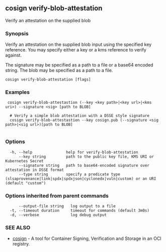 ## cosign verify-blob-attestation

Verify an attestation on the supplied blob

### Synopsis

Verify an attestation on the supplied blob input using the specified key reference.
You may specify either a key or a kms reference to verify against.

The signature may be specified as a path to a file or a base64 encoded string.
The blob may be specified as a path to a file.

```
cosign verify-blob-attestation [flags]
```

### Examples

```
 cosign verify-blob-attestastion (--key <key path>|<key url>|<kms uri>) --signature <sig> [path to BLOB]

  # Verify a simple blob attestation with a DSSE style signature
  cosign verify-blob-attestastion --key cosign.pub (--signature <sig path>|<sig url>)[path to BLOB]


```

### Options

```
  -h, --help               help for verify-blob-attestation
      --key string         path to the public key file, KMS URI or Kubernetes Secret
      --signature string   path to base64-encoded signature over attestation in DSSE format
      --type string        specify a predicate type (slsaprovenance|link|spdx|spdxjson|cyclonedx|vuln|custom) or an URI (default "custom")
```

### Options inherited from parent commands

```
      --output-file string   log output to a file
  -t, --timeout duration     timeout for commands (default 3m0s)
  -d, --verbose              log debug output
```

### SEE ALSO

* [cosign](cosign.md)	 - A tool for Container Signing, Verification and Storage in an OCI registry.

